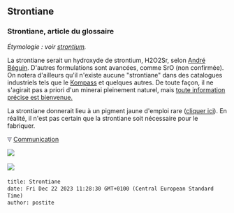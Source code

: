 ## Strontiane
### Strontiane, article du glossaire
 _Étymologie : voir [strontium](strontium.html)._

La strontiane serait un hydroxyde de strontium, H2O2Sr, selon [André Béguin](livres.html#beguin). D'autres formulations sont avancées, comme SrO (non confirmée). On notera d'ailleurs qu'il n'existe aucune "strontiane" dans des catalogues industriels tels que le [Kompass](liensutiles.html#repertoiresdentreprises) et quelques autres. De toute façon, il ne s'agirait pas a priori d'un minerai pleinement naturel, mais [toute information précise est bienvenue.](ecrire.html)

La strontiane donnerait lieu à un pigment jaune d'emploi rare ([cliquer ici](jaunes.html#jaunestrontiane)). En réalité, il n'est pas certain que la strontiane soit nécessaire pour le fabriquer.



![](images/flechebas.gif) [Communication](http://www.artrealite.com/annonceurs.htm) 

[![](https://cbonvin.fr/sites/regie.artrealite.com/visuels/campagne1.png)](index-2.html#20131014)

![](https://cbonvin.fr/sites/regie.artrealite.com/visuels/campagne2.png)
```
title: Strontiane
date: Fri Dec 22 2023 11:28:30 GMT+0100 (Central European Standard Time)
author: postite
```
